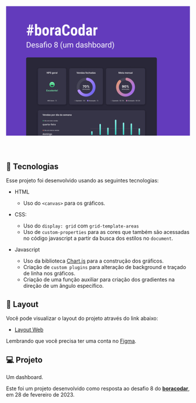 <h1 align="center">
    <img alt="Dashboard" src=".github/cover.png" />
</h1>

<br>

## 🧪 Tecnologias

Esse projeto foi desenvolvido usando as seguintes tecnologias:

- HTML

  - Uso do `<canvas>` para os gráficos.

- CSS:

  - Uso do `display: grid` com `grid-template-areas`
  - Uso de `custom-properties` para as cores que também são acessadas no código javascript a partir da busca dos estilos no `document`.

- Javascript

  - Uso da biblioteca [Chart.js](https://www.chartjs.org/) para a construção dos gráficos.
  - Criação de `custom plugins` para alteração de background e traçado de linha nos gráficos.
  - Criação de uma função auxiliar para criação dos gradientes na direção de um ângulo específico.

## 🔖 Layout

Você pode visualizar o layout do projeto através do link abaixo:

- [Layout Web](https://www.figma.com/community/file/1210217615683203825)

Lembrando que você precisa ter uma conta no [Figma](http://figma.com/).

## 💻 Projeto

Um dashboard.

Este foi um projeto desenvolvido como resposta ao desafio 8 do **[boracodar](https://boracodar.dev/#)**, em 28 de fevereiro de 2023.
